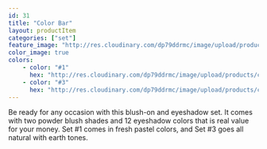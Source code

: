 ```yaml
---
id: 31
title: "Color Bar"
layout: productItem
categories: ["set"]
feature_image: "http://res.cloudinary.com/dp79ddrmc/image/upload/products/colorBar.jpg"
color_image: true
colors:
    - color: "#1"
      hex: "http://res.cloudinary.com/dp79ddrmc/image/upload/products/colorBar1.jpg"
    - color: "#3"
      hex: "http://res.cloudinary.com/dp79ddrmc/image/upload/products/colorBar2.jpg"
---
```

Be ready for any occasion with this blush-on and eyeshadow set.  It comes with two powder blush shades and 12 eyeshadow colors that is real value for your money. Set #1 comes in fresh pastel colors, and Set #3 goes all natural with earth tones.